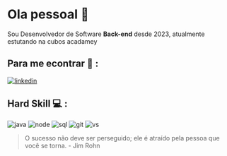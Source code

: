 # Ola pessoal :satellite:

Sou Desenvolvedor de Software **Back-end** desde 2023, atualmente estutando na cubos acadamey

## Para me econtrar 💬 :
[![linkedin](https://img.shields.io/badge/LinkedIn-0077B5?style=for-the-badge&logo=linkedin&logoColor=white)](https://www.linkedin.com/in/everton-gomes-n/)

## Hard Skill 💻 :

![java](https://img.shields.io/badge/JavaScript-323330?style=for-the-badge&logo=javascript&logoColor=F7DF1E)
![node](https://img.shields.io/badge/Node%20js-339933?style=for-the-badge&logo=nodedotjs&logoColor=white)
![sql](https://img.shields.io/badge/MySQL-005C84?style=for-the-badge&logo=mysql&logoColor=white)
![git](https://img.shields.io/badge/GIT-E44C30?style=for-the-badge&logo=git&logoColor=white)
![vs](https://img.shields.io/badge/VSCode-0078D4?style=for-the-badge&logo=visual%20studio%20code&logoColor=white)

> O sucesso não deve ser perseguido; ele é atraído pela pessoa que você se torna. - Jim Rohn 


